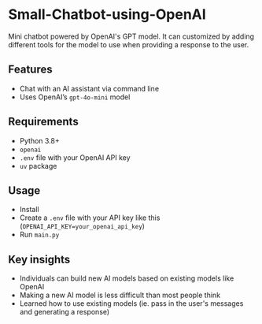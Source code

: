 # Small-Chatbot-using-OpenAI
Mini chatbot powered by OpenAI's GPT model. It can customized by adding different tools for the model to use when providing a response to the user.

## Features
- Chat with an AI assistant via command line
- Uses OpenAI’s `gpt-4o-mini` model

## Requirements
- Python 3.8+
- `openai`
- `.env` file with your OpenAI API key
- `uv` package

## Usage
- Install
- Create a `.env` file with your API key like this (`OPENAI_API_KEY=your_openai_api_key`)
- Run `main.py`

## Key insights
- Individuals can build new AI models based on existing models like OpenAI
- Making a new AI model is less difficult than most people think
- Learned how to use existing models (ie. pass in the user's messages and generating a response)
